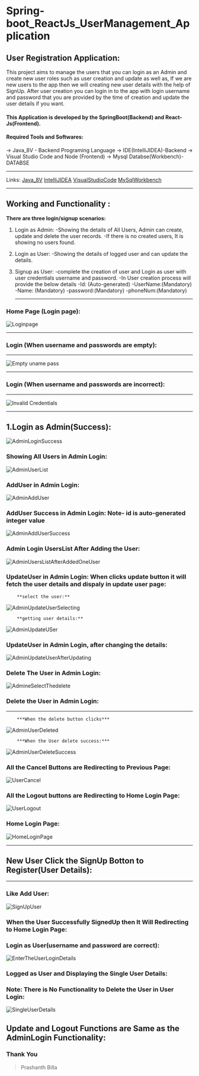 # Spring-boot_ReactJs_UserManagement_Application
## User Registration Application: 
This project aims to manage the users that you can login as an Admin and create new user roles such as user creation and update as well as, If we are new users to the app then we will creating new user details with the help of SignUp. After user creation you can login in to the app with login username and password that you are provided by the time of creation and update the user details if you want.

#### This Application is developed by the SpringBoot(Backend) and React-Js(Frontend).


#### Required Tools and Softwares:

-> Java_8V - Backend Programing Language
-> IDE(IntelliJIDEA)-Backend
-> Visual Studio Code and Node (Frontend)
-> Mysql Databse(Workbench)-DATABSE


__________________________________________________________________________
Links:
  [Java_8V](https://www.oracle.com/java/technologies/downloads"download")
  [IntelliJIDEA](https://www.jetbrains.com/idea/download"download")
  [VisualStudioCode](https://https://code.visualstudio.com/download"download")
  [MySqlWorkbench](https://https://dev.mysql.com/downloads/workbench/"download")
 

___________________________________________________________________

## Working and Functionality :
     
**There are three login/signup scenarios:**

1. Login as Admin:
   -Showing the details of All Users, Admin can create, update and delete the user records.
   -If there is no created users, It is showing no users found.
2. Login as User:
   -Showing the details of logged user and can update the details.
3. Signup as User:
   -complete the creation of user and Login as user with user credentials username and password.
   -In User creation process will provide the below details
      -Id:      (Auto-generated)
      -UserName:(Mandatory)
      -Name:    (Mandatory)
      -password:(Mandatory)
      -phoneNum:(Mandatory)
      
      _________________________________________

### Home Page (Login page):

![Loginpage](https://user-images.githubusercontent.com/85600714/134907303-d7510734-4d57-4e7b-b505-9746320711db.png)
___________
    
### Login (When username and passwords are empty):
___________

![Empty uname pass](https://user-images.githubusercontent.com/85600714/134908174-ac3e547f-6828-4fd1-aedf-1db3c1ad23e7.png)
_________

### Login (When username and passwords are incorrect):
_________

![Invalid Credentials](https://user-images.githubusercontent.com/85600714/134909322-8d409546-e581-4f9b-9758-a7da72dbf804.png)

_____________________________________________

## 1.Login as Admin(Success):

![AdminLoginSuccess](https://user-images.githubusercontent.com/85600714/134929844-d9195a4e-ba97-4d85-9e89-243636e6a634.png)

### Showing All Users in Admin Login:

![AdminUserList](https://user-images.githubusercontent.com/85600714/134930465-732b11c2-3676-4072-b1da-4d44434f407e.png)

### AddUser in Admin Login:

![AdminAddUser](https://user-images.githubusercontent.com/85600714/134931741-b2673289-e239-4546-b82d-f8be017426ba.png)

### AddUser Success in Admin Login: Note- id is auto-generated integer value

![AdminAddUserSuccess](https://user-images.githubusercontent.com/85600714/134932047-d22ec530-8ab6-48cf-b494-32f44dc3b727.png)

### Admin Login UsersList After Adding the User:

![AdminUsersListAfterAddedOneUser](https://user-images.githubusercontent.com/85600714/134932572-8c469738-6559-469e-a035-a2dfa344a163.png)

### UpdateUser in Admin Login: When clicks update button it will fetch the user details and dispaly in update user page:

        **select the user:**
![AdminUpdateUserSelecting](https://user-images.githubusercontent.com/85600714/134933545-50d67f49-4f88-48fe-9771-89544641b690.png)

        **getting user details:**
        
![AdminUpdateUSer](https://user-images.githubusercontent.com/85600714/134934106-9375c458-f69a-47aa-9a6a-76704f32b966.png)

### UpdateUser in Admin Login, after changing the details:

![AdminUpdateUserAfterUpdating](https://user-images.githubusercontent.com/85600714/134934932-57833b9b-b8e8-4a07-baa5-6c9a2727de63.png)

### Delete The User in Admin Login:

![AdmineSelectThedelete](https://user-images.githubusercontent.com/85600714/134946376-3ec55f59-447b-421e-a593-eb006e1ffcfa.png)

### Delete the User in Admin Login:
________________________________

        ***When the delete button clicks***
       

![AdminUserDeleted](https://user-images.githubusercontent.com/85600714/134947149-a646d416-32f9-4999-9512-1a20309abf54.png)

        ***When the User delete success:***
        

![AdminUserDeleteSuccess](https://user-images.githubusercontent.com/85600714/134947270-505a0853-a336-40e8-96a8-ad59c44bbcf5.png)

### All the Cancel Buttons are Redirecting to Previous Page:

![UserCancel](https://user-images.githubusercontent.com/85600714/134947734-8c7997aa-7b36-40e0-b9c8-3c9e926aa768.png)

### All the Logout buttons are Redirecting to Home Login Page:


![UserLogout](https://user-images.githubusercontent.com/85600714/134948132-771e1cc1-0d41-4f59-8f94-5bdbed3689ac.png)

### Home Login Page:

![HomeLoginPage](https://user-images.githubusercontent.com/85600714/134948487-d92c6e9e-2ade-44b2-add6-88716e488b6e.png)
________________________________________________________________

## New User Click the SignUp Botton to Register(User Details):
__________________________________________________________________

### Like Add User:

![SignUpUser](https://user-images.githubusercontent.com/85600714/134950150-e973da80-9298-4501-84af-1b2f7776b35a.png)

### When the User Successfully SignedUp then It Will Redirecting to Home Login Page:

### Login as User(username and password are correct):

![EnterTheUserLoginDetails](https://user-images.githubusercontent.com/85600714/134950840-33da53b7-dee4-4254-a2cc-92e44c0a3492.png)

### Logged as User and Displaying the Single User Details:
### Note: There is No Functionality to Delete the User in User Login:

![SingleUserDetails](https://user-images.githubusercontent.com/85600714/134951261-760919b0-480e-4834-abda-7ef6e2e5b7cf.png)

## Update and Logout Functions are Same as the AdminLogin Functionality:




### Thank You  

> Prashanth Billa




